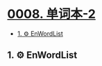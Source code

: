 # [0008. 单词本-2](https://github.com/Tdahuyou/en-notes/tree/main/0008.%20%E5%8D%95%E8%AF%8D%E6%9C%AC-2)

<!-- region:toc -->
- [1. ⚙️ EnWordList](#1-️-enwordlist)
<!-- endregion:toc -->

## 1. ⚙️ EnWordList

<EnWordList :words="[
'police',
'restrict',
'serial',
'patrol',
'scalable',
'vector',
'graphics',
'moveto',
'lineto',
'horizontal',
'vertical',
'cubic',
'Bezier',
'curve',
'quadratic',
'elliptical',
'miter',
'bevel',
'cabbage',
'garlic',
'magenta',
'darkgreen',
'purify',
'populate',
'mutator',
'compose',
'decompose',
'cave',
'badge',
'represent',
'archive',
'dimension',
'accord',
'orientation',
]"></EnWordList>